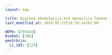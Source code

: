 ```yaml
---
layout: map

title: Bigrena akumulacija kod manastira Tumane
last_modified_at: 2018-05-21T19:19:14+02:00

WDPA: [395444]
BioRaS: [386]
geoSrbija:
  L1_183: [123]
---
```

